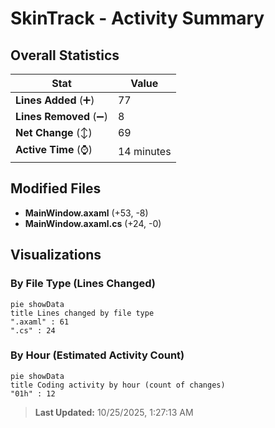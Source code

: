 # SkinTrack - Activity Summary 

## Overall Statistics

| Stat                   | Value                                                             |
| ---------------------- | ----------------------------------------------------------------- |
| **Lines Added** (➕)   | 77                                          |
| **Lines Removed** (➖) | 8                                        |
| **Net Change** (↕)    | 69                |
| **Active Time** (⌚)   | 14 minutes |


## Modified Files
- **MainWindow.axaml** (+53, -8)
- **MainWindow.axaml.cs** (+24, -0)

## Visualizations

### By File Type (Lines Changed)

```mermaid
pie showData
title Lines changed by file type
".axaml" : 61
".cs" : 24
```

### By Hour (Estimated Activity Count)

```mermaid
pie showData
title Coding activity by hour (count of changes)
"01h" : 12
```


> **Last Updated:** 10/25/2025, 1:27:13 AM
